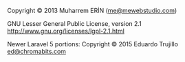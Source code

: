 Copyright &copy; 2013 Muharrem ERİN (me@mewebstudio.com)

GNU Lesser General Public License, version 2.1
http://www.gnu.org/licenses/lgpl-2.1.html

Newer Laravel 5 portions:
Copyright &copy; 2015 Eduardo Trujillo <ed@chromabits.com>
